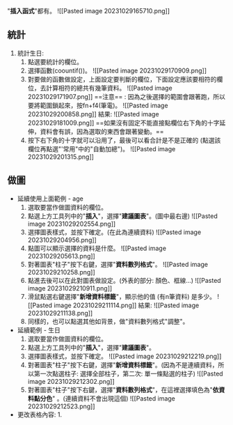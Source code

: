 
"**插入函式**"都有。
![[Pasted image 20231029165710.png]]

## 統計
1. 統計生日:
	1. 點選要統計的欄位。
	2. 選擇函數(coountif())。
		![[Pasted image 20231029170909.png]]
	3. 對要做的函數做設定，上面設定要判斷的欄位，下面設定應該要相符的欄位，去計算相符的總共有幾筆資料。
		![[Pasted image 20231029171907.png]]
		==注意== : 因為之後選擇的範圍會跟著跑，所以要將範圍鎖起來，按fn+f4(筆電)。
		![[Pasted image 20231029200858.png]]
		結果:
		![[Pasted image 20231029181009.png]]
		==如果沒有固定不能直接點欄位右下角的十字延伸，資料會有誤，因為選取的東西會跟著變動。==
	4. 按下右下角的十字就可以沿用了，最後可以看合計是不是正確的 (點選該欄位再點選"'常用"中的"自動加總")。
		![[Pasted image 20231029201315.png]]


## 做圖
* 延續使用上面範例 - age
	1. 選取要當作做圖資料的欄位。
	2. 點選上方工具列中的"**插入**"，選擇"**建議圖表**"。(圖中最右邊)
		![[Pasted image 20231029202554.png]]
	3. 選擇圖表樣式，並按下確定。(在此為連續資料)
	![[Pasted image 20231029204956.png]]
	4.  點圖可以顯示選擇的資料是什麼。
	![[Pasted image 20231029205613.png]]
	5. 對著圖表"柱子"按下右鍵，選擇"**資料數列格式**"。
		![[Pasted image 20231029210258.png]]
	6. 點進去後可以在此對圖表做設定。(外表的部分: 顏色、框線...)
	![[Pasted image 20231029210911.png]]
	7. 滑鼠點選右鍵選擇"**新增資料標籤**"，顯示他的值 (有n筆資料) 是多少。
	![[Pasted image 20231029211114.png]]
	結果:
	![[Pasted image 20231029211138.png]]
	8.  同樣的，也可以點選其他如背景，做"資料數列格式"調整"。
* 延續範例 - 生日
	1. 選取要當作做圖資料的欄位。
	2. 點選上方工具列中的"**插入**"，選擇"**建議圖表**"。
	3. 選擇圖表樣式，並按下確定。
		![[Pasted image 20231029212219.png]]
	4. 對著圖表"柱子"按下右鍵，選擇"**新增資料標籤**"。(因為不是連續資料，所以第一次點選柱子: 選擇全部柱子，第二次: 單一條點選的柱子)
		![[Pasted image 20231029212302.png]]
	5. 對著圖表"柱子"按下右鍵，選擇"**資料數列格式**"，在這裡選擇填色為"**依資料點分色**" 。(連續資料不會出現這個)
		![[Pasted image 20231029212523.png]]
* 更改表格內容:
	1. 